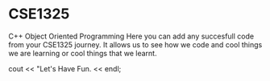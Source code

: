 # CSE1325
C++ Object Oriented Programming
Here you can add any succesfull code from your CSE1325 journey. It allows us to see how we code and cool things
we are learning or cool things that we learnt.

cout << "Let's Have Fun. << endl;
